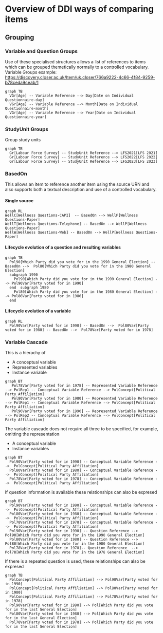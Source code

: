 # Overview of DDI ways of comparing items

## Grouping

### Variable and Question Groups
Use of these specialised structures allows a list of references to items which can be grouped themetically normally to a controlled vocabulary.
Variable Groups example: https://discovery.closer.ac.uk/Item/uk.closer/766a9222-4c66-4f84-9259-b78ceda9ceab/1
```mermaid
graph TB
  VGr[Age] -- Variable Reference --> Day[Date on Individual Questionnaire-day]
  VGr[Age] -- Variable Reference --> Month[Date on Individual Questionnaire-month]
  VGr[Age] -- Variable Reference --> Year[Date on Individual Questionnaire-year]
```
### StudyUnit Groups
Group study units

```mermaid
graph TB
  Gr[Labour Force Survey] -- StudyUnit Reference --> LFS2021[LFS 2021]
  Gr[Labour Force Survey] -- StudyUnit Reference --> LFS2022[LFS 2022]
  Gr[Labour Force Survey] -- StudyUnit Reference --> LFS2023[LFS 2023]
```

### BasedOn
This allows an item to reference another item using the source URN and also supports both a textual description and use of  a controlled vocabulary.

#### Single source
```mermaid
graph RL
WellC[Wellness Questions-CAPI]  -- BasedOn --> WellP[Wellness Questions-Paper]
WellT[Wellness Questions-Telephone] -- BasedOn --> WellP[Wellness Questions-Paper]
WellW[Wellness Questions-Web] -- BasedOn --> WellP[Wellness Questions-Paper]
```
#### Lifecycle evolution of a question and resulting variables
```mermaid
graph TB
  Pol90[Which Party did you vote for in the 1990 General Election] -- BasedOn -->  Pol80[Which Party did you vote for in the 1980 General Election]
  subgraph 1990
    Pol90[Which Party did you vote for in the 1990 General Election] --> Pol90Var[Party voted for in 1990]
  end  subgraph 1980
    Pol80[Which Party did you vote for in the 1980 General Election] --> Pol80Var[Party voted for in 1980]
  end
```

#### Lifecycle evolution of a variable
```mermaid
graph RL
  Pol90Var[Party voted for in 1990] -- BasedOn -->  Pol80Var[Party voted for in 1980] -- BasedOn -->  Pol78Var[Party voted for in 1978]
```

### Variable Cascade
This is a hierachy of
- A conceptual variable
- Represented variables
- Instance variable

```mermaid
graph BT
   Pol78Var[Party voted for in 1978] -- Represented Variable Reference --> PolRep1 -- Conceptual Variable Reference --> PolConcept[Political Party Affiliation]
   Pol80Var[Party voted for in 1980] -- Represented Variable Reference --> PolRep1 -- Conceptual Variable Reference --> PolConcept[Political Party Affiliation]
   Pol90Var[Party voted for in 1990] -- Represented Variable Reference --> PolRep2 -- Conceptual Variable Reference --> PolConcept[Political Party Affiliation]
```

The variable cascade does not require all three to be specified, for example, omitting the representation
- A conceptual variable
- Instance variables
```mermaid
graph BT
  Pol90Var[Party voted for in 1990] -- Conceptual Variable Reference -->  PolConcept[Political Party Affiliation]
  Pol80Var[Party voted for in 1980] -- Conceptual Variable Reference -->  PolConcept[Political Party Affiliation]
  Pol78Var[Party voted for in 1978] -- Conceptual Variable Reference -->  PolConcept[Political Party Affiliation]
```

If question information is available these relationships can also be expresed
```mermaid
graph BT
  Pol90Var[Party voted for in 1990] -- Conceptual Variable Reference -->  PolConcept[Political Party Affiliation]
  Pol80Var[Party voted for in 1980] -- Conceptual Variable Reference -->  PolConcept[Political Party Affiliation]
  Pol78Var[Party voted for in 1978] -- Conceptual Variable Reference -->  PolConcept[Political Party Affiliation]
  Pol90Var[Party voted for in 1990] -- Question Reference --> Pol90[Which Party did you vote for in the 1990 General Election]
  Pol80Var[Party voted for in 1980] -- Question Reference --> Pol80[Which Party did you vote for in the 1980 General Election]
  Pol78Var[Party voted for in 1978]-- Question Reference  --> Pol78[Which Party did you vote for in the 1978 General Election]
```

If there is a repeated question is used, these relationships can also be expresed
```mermaid
graph TB
  PolConcept[Political Party Affiliation] --> Pol90Var[Party voted for in 1990]
  PolConcept[Political Party Affiliation] --> Pol80Var[Party voted for in 1980]
  PolConcept[Political Party Affiliation] --> Pol78Var[Party voted for in 1978]
  Pol90Var[Party voted for in 1990] --> Pol[Which Party did you vote for in the last General Election]
  Pol80Var[Party voted for in 1980] --> Pol[Which Party did you vote for in the last General Election]
  Pol78Var[Party voted for in 1978] --> Pol[Which Party did you vote for in the last General Election]
```
